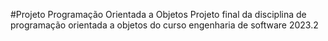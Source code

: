 #Projeto Programação Orientada a Objetos
Projeto final da disciplina de programação orientada a objetos do curso engenharia de software 2023.2
